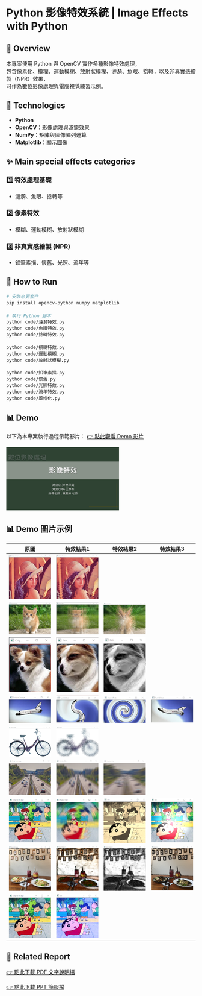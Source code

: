 # Python 影像特效系統 | Image Effects with Python

## 📌 Overview
本專案使用 Python 與 OpenCV 實作多種影像特效處理，  
包含像素化、模糊、運動模糊、放射狀模糊、漣漪、魚眼、捻轉，以及非真實感繪製（NPR）效果，  
可作為數位影像處理與電腦視覺練習示例。


## 🧰 Technologies
- **Python**
- **OpenCV**：影像處理與濾鏡效果
- **NumPy**：矩陣與圖像陣列運算
- **Matplotlib**：顯示圖像


## ✨ Main special effects categories
### 1️⃣ 特效處理基礎
- 漣漪、魚眼、捻轉等

### 2️⃣ 像素特效
- 模糊、運動模糊、放射狀模糊

### 3️⃣ 非真實感繪製 (NPR)
- 鉛筆素描、懷舊、光照、流年等

## 📂 How to Run
```bash
# 安裝必要套件
pip install opencv-python numpy matplotlib

# 執行 Python 腳本
python code/漣漪特效.py
python code/魚眼特效.py
python code/捻轉特效.py

python code/模糊特效.py
python code/運動模糊.py
python code/放射狀模糊.py

python code/鉛筆素描.py
python code/懷舊.py
python code/光照特效.py
python code/流年特效.py
python code/風格化.py
```

## 📊 Demo
以下為本專案執行過程示範影片：
[👉 點此觀看 Demo 影片](https://drive.google.com/file/d/1WSdk_P8cQOyDvhP1AAoJEKsUPD1LzJbW/view?usp=sharing)

<img src="images/demo_cover.png" width="300"/>

## 📊 Demo 圖片示例

| 原圖 | 特效結果1 | 特效結果2 | 特效結果3 |
|------|-----------|-----------|-----------|
| <img src="images/input_sample_1.png" width="200"/> | <img src="images/effect_result_1.png" width="200"/> |  |  |
| <img src="images/input_sample_2.png" width="200"/> | <img src="images/effect_result_2-1.png" width="200"/> | <img src="images/effect_result_2-2.png" width="200"/> |  |
| <img src="images/input_sample_3.png" width="200"/> | <img src="images/effect_result_3-1.png" width="200"/> | <img src="images/effect_result_3-2.png" width="200"/> |  |
| <img src="images/input_sample_4.png" width="200"/> | <img src="images/effect_result_4-1.png" width="200"/> | <img src="images/effect_result_4-2.png" width="200"/> | <img src="images/effect_result_4-3.png" width="200"/> |
| <img src="images/input_sample_5.png" width="200"/> | <img src="images/effect_result_5.png" width="200"/> |  |  |
| <img src="images/input_sample_6.png" width="200"/> | <img src="images/effect_result_6-1.png" width="200"/> | <img src="images/effect_result_6-2.png" width="200"/> |  |
| <img src="images/input_sample_7.png" width="200"/> | <img src="images/effect_result_7-1.png" width="200"/> | <img src="images/effect_result_7-2.png" width="200"/> | <img src="images/effect_result_7-3.png" width="200"/> |
| <img src="images/input_sample_8.png" width="200"/> | <img src="images/effect_result_8-1.png" width="200"/> | <img src="images/effect_result_8-2.png" width="200"/> | <img src="images/effect_result_8-3.png" width="200"/> |
| <img src="images/input_sample_7.png" width="200"/> | <img src="images/effect_result_7-4.png" width="200"/> |  |  |


## 📄 Related Report
[👉 點此下載 PDF 文字說明檔](./report_word.pdf)

[👉 點此下載 PPT 簡報檔](./report_ppt.pdf)
